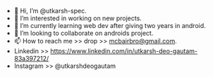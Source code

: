 - 👋 Hi, I’m @utkarsh-spec.
- 👀 I’m interested in working on new projects. 
- 🌱 I’m currently learning web dev after giving two years in android.
- 💞️ I’m looking to collaborate on androids project.
- 📫 How to reach me >> drop >> mcbairbro@gmail.com.
- Linkedin >>  https://www.linkedin.com/in/utkarsh-deo-gautam-83a397212/
- Instagram >> @utkarshdeogautam 

<!---
utkarsh-spec/utkarsh-spec is a ✨ special ✨ repository because its `README.md` (this file) appears on your GitHub profile.
You can click the Preview link to take a look at your changes.
--->
